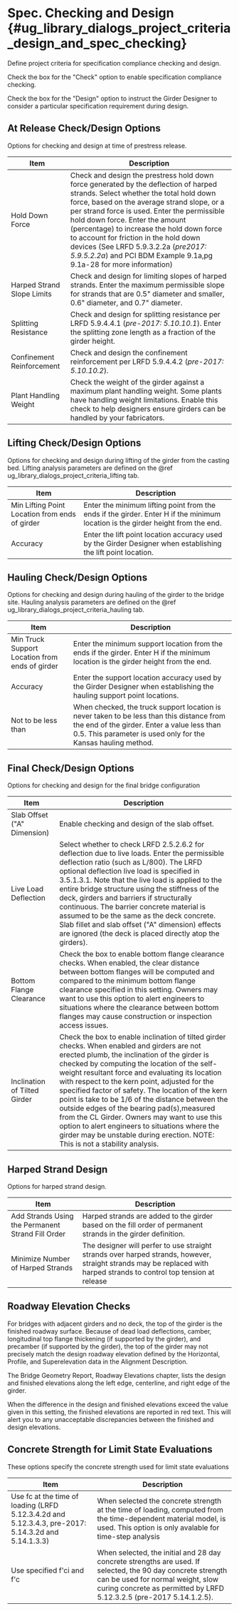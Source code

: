 Spec. Checking and Design {#ug_library_dialogs_project_criteria_design_and_spec_checking}
==============================================
Define project criteria for specification compliance checking and design.

Check the box for the "Check" option to enable specification compliance checking.

Check the box for the "Design" option to instruct the Girder Designer to consider a particular specification requirement during design.

At Release Check/Design Options
-------------------------------
Options for checking and design at time of prestress release.

Item | Description
-----|------------
Hold Down Force | Check and design the prestress hold down force generated by the deflection of harped strands. Select whether the total hold down force, based on the average strand slope, or a per strand force is used. Enter the permissible hold down force. Enter the amount (percentage) to increase the hold down force to account for friction in the hold down devices (See LRFD 5.9.3.2.2a (*pre2017: 5.9.5.2.2a*) and PCI BDM Example 9.1a,pg 9.1a-28 for more information)
Harped Strand Slope Limits | Check and design for limiting slopes of harped strands. Enter the maximum permissible slope for strands that are 0.5" diameter and smaller, 0.6" diameter, and 0.7" diameter.
Splitting Resistance | Check and design for splitting resistance per LRFD 5.9.4.4.1 (*pre-2017: 5.10.10.1*). Enter the splitting zone length as a fraction of the girder height.
Confinement Reinforcement | Check and design the confinement reinforcement per LRFD 5.9.4.4.2 (*pre-2017: 5.10.10.2*).
Plant Handling Weight | Check the weight of the girder against a maximum plant handling weight. Some plants have handling weight limitations. Enable this check to help designers ensure girders can be handled by your fabricators.

Lifting Check/Design Options
------------------------------
Options for checking and design during lifting of the girder from the casting bed. Lifting analysis parameters are defined on the @ref ug_library_dialogs_project_criteria_lifting tab.

Item | Description
-----|------------
Min Lifting Point Location from ends of girder | Enter the minimum lifting point from the ends if the girder. Enter H if the minimum location is the girder height from the end.
Accuracy | Enter the lift point location accuracy used by the Girder Designer when establishing the lift point location.

Hauling Check/Design Options
------------------------------
Options for checking and design during hauling of the girder to the bridge site. Hauling analysis parameters are defined on the @ref ug_library_dialogs_project_criteria_hauling tab.

Item | Description
-----|------------
Min Truck Support Location from ends of girder | Enter the minimum support location from the ends if the girder. Enter H if the minimum location is the girder height from the end.
Accuracy | Enter the support location accuracy used by the Girder Designer when establishing the hauling support point locations.
Not to be less than | When checked, the truck support location is never taken to be less than this distance from the end of the girder. Enter a value less than 0.5. This parameter is used only for the Kansas hauling method.

Final Check/Design Options
--------------------------
Options for checking and design for the final bridge configuration

Item | Description
-----|--------------
Slab Offset ("A" Dimension) | Enable checking and design of the slab offset.
Live Load Deflection | Select whether to check LRFD 2.5.2.6.2 for deflection due to live loads. Enter the permissible deflection ratio (such as L/800). The LRFD optional deflection live load is specified in 3.5.1.3.1. Note that the live load is applied to the entire bridge structure using the stiffness of the deck, girders and barriers if structurally continuous. The barrier concrete material is assumed to be the same as the deck concrete. Slab fillet and slab offset ("A" dimension) effects are ignored (the deck is placed directly atop the girders). 
Bottom Flange Clearance | Check the box to enable bottom flange clearance checks. When enabled, the clear distance between bottom flanges will be computed and compared to the minimum bottom flange clearance specified in this setting. Owners may want to use this option to alert engineers to situations where the clearance between bottom flanges may cause construction or inspection access issues.
Inclination of Tilted Girder | Check the box to enable inclination of tilted girder checks. When enabled and girders are not erected plumb, the inclination of the girder is checked by computing the location of the self-weight resultant force and evaluating its location with respect to the kern point, adjusted for the specified factor of safety. The location of the kern point is take to be 1/6 of the distance between the outside edges of the bearing pad(s),measured from the CL Girder. Owners may want to use this option to alert engineers to situations where the girder may be unstable during erection. NOTE: This is not a stability analysis.

Harped Strand Design
--------------------
Options for harped strand design.

Item | Description
----|------------
Add Strands Using the Permanent Strand Fill Order | Harped strands are added to the girder based on the fill order of permanent strands in the girder definition.
Minimize Number of Harped Strands | The designer will perfer to use straight strands over harped strands, however, straight strands may be replaced with harped strands to control top tension at release

Roadway Elevation Checks
--------------------------
For bridges with adjacent girders and no deck, the top of the girder is the finished roadway surface. Because of dead load deflections, camber, longitudinal top flange thickening (if supported by the girder), and precamber (if supported by the girder), the top of the girder may not precisely match the design roadway elevation defined by the Horizontal, Profile, and Superelevation data in the Alignment Description. 

The Bridge Geometry Report, Roadway Elevations chapter, lists the design and finished elevations along the left edge, centerline, and right edge of the girder. 

When the difference in the design and finished elevations exceed the value given in this setting, the finished elevations are reported in red text. This will alert you to any unacceptable discrepancies between the finished and design elevations.

Concrete Strength for Limit State Evaluations
----------------------------------------------
These options specify the concrete strength used for limit state evaluations

Item | Description
----|----------
Use fc at the time of loading (LRFD 5.12.3.4.2d and 5.12.3.4.3, pre-2017: 5.14.3.2d and 5.14.1.3.3) | When selected the concrete strength at the time of loading, computed from the time-dependent material model, is used. This option is only avalable for time-step analysis
Use specified f'ci and f'c | When selected, the initial and 28 day concrete strengths are used. If selected, the 90 day concrete strength can be used for normal weight, slow curing concrete as permitted by LRFD 5.12.3.2.5 (pre-2017 5.14.1.2.5).

